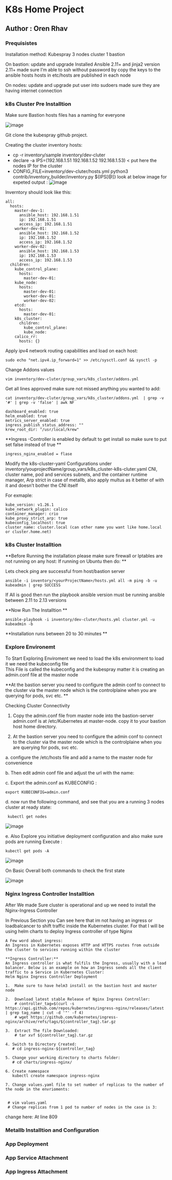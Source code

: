 # K8s Home Project 

## Author : Oren Rhav 

### Prequisistes

Installation method: Kubespray 
3 nodes cluster 
1 bastion 

On bastion:
update and upgrade 
Installed Ansible 2.11+ and jinja2 version 2.11+ 
made sure I’m able to ssh without password by copy the keys to the ansible hosts 
hosts in etc/hosts are published in each node

On nodes: 
update and upgrade 
put user into sudoers
made sure they are having internet connection 
  
### k8s Cluster Pre Installtion

Make sure Bastion hosts files has a naming for everyone

![image](https://user-images.githubusercontent.com/117763723/221857982-a233f129-bde4-4363-8ba7-97bba4e8edf4.png)


Git clone the kubespray github project.

Creating the cluster inventory hosts: 
- cp -r inventory/sample inventory/dev-cluter
- declare -a IPS=(192.168.1.51 192.168.1.52 192.168.1.53)  < put here the nodes IP for the cluster 
- CONFIG_FILE=inventory/dev-cluter/hosts.yml python3 contrib/inventory_builder/inventory.py ${IPS[@]}
look at below image for expeted output : 
![image](https://user-images.githubusercontent.com/117763723/221852389-b4748696-f106-4cee-9e69-ce8c284b9edb.png)

Inverntory should look like this: 
```
all:
  hosts:
    master-dev-1:
      ansible_host: 192.168.1.51
      ip: 192.168.1.51
      access_ip: 192.168.1.51
    worker-dev-01:
      ansible_host: 192.168.1.52
      ip: 192.168.1.52
      access_ip: 192.168.1.52
    worker-dev-02:
      ansible_host: 192.168.1.53
      ip: 192.168.1.53
      access_ip: 192.168.1.53
  children:
    kube_control_plane:
      hosts:
        master-dev-01:
    kube_node:
      hosts:
        master-dev-01:
        worker-dev-01:
        worker-dev-02:
    etcd:
      hosts:
        master-dev-01:
    k8s_cluster:
      children:
        kube_control_plane:
        kube_node:
    calico_rr:
      hosts: {}
```

Apply ipv4 network routing capabilities and load on each host:

```
sudo echo "net.ipv4.ip_forward=1" >> /etc/sysctl.conf && sysctl -p
```

Change Addons values 

```
vim inventory/dev-cluter/group_vars/k8s_cluster/addons.yml
```

Get all lines approved make sure not missed anything you wanted to add: 

```
cat inventory/dev-cluter/group_vars/k8s_cluster/addons.yml  | grep -v '#' | grep -v 'false' | awk NF

dashboard_enabled: true
helm_enabled: true
metrics_server_enabled: true
ingress_publish_status_address: ""
krew_root_dir: "/usr/local/krew"
```

**Ingress -Controller is enabled by default to get install so make sure to put set false instead of true **

```
ingress_nginx_enabled = flase
```


Modify the k8s-cluster-yaml Configurations under inventory/youprojectName/group_vars/k8s_cluster-k8s-cluter.yaml
CNI, cluster name, pod and services subnets, and the container runtime manager, Arp strict in case of metallb, also apply multus as it better of with it and doesn’t bother the CNI itself

For exmaple: 

```
kube_version: v1.26.1
kube_network_plugin: calico
container_manager: crio
kube_proxy_strict_arp: true 
kubeconfig_localhost: true
cluster_name: cluster.local (can other name you want like home.local or cluster.home.net)
```

### k8s Cluster Installtion 


**Before Running the installation please make sure firewall or Iptables are not running on any host: 
If running on Ubuntu then do: **


Lets check ping are successful from host/bastion server 

```
ansible -i inventory/<yourProjectName>/hosts.yml all -m ping -b -u kubeadmin | grep SUCCESS
```

If All is good then run the playbook ansible version must be running ansible between 2.11 to 2.13 versions 


**Now Run The Installtion **

```
ansible-playbook -i inventory/dev-cluter/hosts.yml cluster.yml -u kubeadmin -b
```


**Installation runs between 20 to 30 minutes **


### Explore Environemt 

To Start Exploring Enviroment we need to load the k8s environment to load it we need the kubeconfig file  
This File is called the kubeconfig 
and the kubespray matter it is creating an admin.conf file at the master node 

**At the bastion server you need to configure the admin conf to connect to the cluster via the master node which is the controlplaine when you are querying for pods, svc etc. 
**


Checking Cluster Connectivity 

1.	Copy the admin.conf file from master node into the bastion-server 
admin.conf is at /etc/Kubernetes at master-node. 
copy it to your bastion host home directory. 

2.	At the bastion server you need to configure the admin conf to connect to the cluster via the master node which is the controlplaine when you are querying for pods, svc etc. 

a. configure the /etc/hosts file and add a name to the master node for convenience
 
b. Then edit admin conf file and adjust the url with the name: 
 
c. Export the admin.conf as KUBECONFIG :
```
export KUBECONFIG=admin.conf 
```

d. now run the following command, and see that you are a running 3 nodes cluster at ready state: 
```
 kubectl get nodes  
```
![image](https://user-images.githubusercontent.com/117763723/221905880-2f0db023-8dab-48e7-98a9-bf3e7c86d910.png)


e. Also Explore you initiative deployment configuration and also make sure pods are running
Execute :
``` 
kubectl get pods -A
```
![image](https://user-images.githubusercontent.com/117763723/221908688-3dfe1181-d03a-4bd7-85fd-61847632c778.png)

On Basic Overall both commands to check the first state 

![image](https://user-images.githubusercontent.com/117763723/221918161-fc492d8f-4bf0-4f20-895f-b14994b3c113.png)

 

### Nginx Ingress Controller Installtion 

After We made Sure cluster is operational and up we need to install the Nginx-Ingress Controller 

In Previous Section you Can see here that im not having an ingress or loadbalcancer to shift traffic inside the Kubernetes cluster.
For that I will be using helm charts to deploy Ingress controller of type Nginx 

```
A Few word about ingress: 
An Ingress in Kubernetes exposes HTTP and HTTPS routes from outside the cluster to services running within the cluster

**Ingress Controller:**
An Ingress controller is what fulfils the Ingress, usually with a load balancer. Below is an example on how an Ingress sends all the client traffic to a Service in Kubernetes Cluster:
Helm Nginx Ingress Controller Deployment 
```

```
1.	Make sure to have helm3 install on the bastion host and master node 

2.	Download latest stable Release of Nginx Ingress Controller:
    # controller_tag=$(curl -s https://api.github.com/repos/kubernetes/ingress-nginx/releases/latest | grep tag_name | cut -d '"' -f 4)
    # wget https://github.com/kubernetes/ingress-nginx/archive/refs/tags/${controller_tag}.tar.gz

3.	Extract The file Downloaded: 
    # tar xvf ${controller_tag}.tar.gz

4. Switch to Directory Created: 
   # cd ingress-nginx-${controller_tag}

5. Change your working directory to charts folder:
   # cd charts/ingress-nginx/

6. Create namespace
   kubectl create namespace ingress-nginx

7. Change values.yaml file to set number of replicas to the number of the node in the envrioments: 


 # vim values.yaml 
 # Change replicas from 1 pod to number of nodes in the case is 3: 
```
change here: At line  809


### Metallb Installtion and Configuration 

### App Deployment 

### App Service Attachment 

### App Ingress Attachment  
